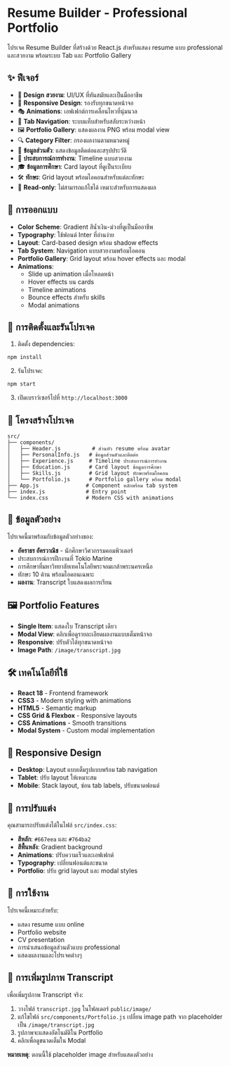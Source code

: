 # Resume Builder - Professional Portfolio

โปรเจค Resume Builder ที่สร้างด้วย React.js สำหรับแสดง resume แบบ professional และสวยงาม พร้อมระบบ Tab และ Portfolio Gallery

## ✨ ฟีเจอร์

- 🎨 **Design สวยงาม**: UI/UX ที่ทันสมัยและเป็นมืออาชีพ
- 📱 **Responsive Design**: รองรับทุกขนาดหน้าจอ
- 🎭 **Animations**: เอฟเฟกต์การเคลื่อนไหวที่นุ่มนวล
- 📑 **Tab Navigation**: ระบบแท็บสำหรับสลับระหว่างหน้า
- 🖼️ **Portfolio Gallery**: แสดงผลงาน PNG พร้อม modal view
- 🔍 **Category Filter**: กรองผลงานตามหมวดหมู่
- 👤 **ข้อมูลส่วนตัว**: แสดงข้อมูลติดต่อและสรุปประวัติ
- 💼 **ประสบการณ์การทำงาน**: Timeline แบบสวยงาม
- 🎓 **ข้อมูลการศึกษา**: Card layout ที่ดูเป็นระเบียบ
- 🛠️ **ทักษะ**: Grid layout พร้อมไอคอนสำหรับแต่ละทักษะ
- 🚫 **Read-only**: ไม่สามารถแก้ไขได้ เหมาะสำหรับการแสดงผล

## 🎨 การออกแบบ

- **Color Scheme**: Gradient สีน้ำเงิน-ม่วงที่ดูเป็นมืออาชีพ
- **Typography**: ใช้ฟอนต์ Inter ที่อ่านง่าย
- **Layout**: Card-based design พร้อม shadow effects
- **Tab System**: Navigation แบบสวยงามพร้อมไอคอน
- **Portfolio Gallery**: Grid layout พร้อม hover effects และ modal
- **Animations**: 
  - Slide up animation เมื่อโหลดหน้า
  - Hover effects บน cards
  - Timeline animations
  - Bounce effects สำหรับ skills
  - Modal animations

## 🚀 การติดตั้งและรันโปรเจค

1. ติดตั้ง dependencies:
```bash
npm install
```

2. รันโปรเจค:
```bash
npm start
```

3. เปิดเบราว์เซอร์ไปที่ `http://localhost:3000`

## 📁 โครงสร้างโปรเจค

```
src/
├── components/
│   ├── Header.js          # ส่วนหัว resume พร้อม avatar
│   ├── PersonalInfo.js   # ข้อมูลส่วนตัวและติดต่อ
│   ├── Experience.js     # Timeline ประสบการณ์การทำงาน
│   ├── Education.js      # Card layout ข้อมูลการศึกษา
│   ├── Skills.js         # Grid layout ทักษะพร้อมไอคอน
│   └── Portfolio.js      # Portfolio gallery พร้อม modal
├── App.js               # Component หลักพร้อม tab system
├── index.js             # Entry point
└── index.css            # Modern CSS with animations
```

## 🎯 ข้อมูลตัวอย่าง

โปรเจคนี้มาพร้อมกับข้อมูลตัวอย่างของ:
- **อัคราธร อัครวาณิช** - นักศึกษาวิศวกรรมคอมพิวเตอร์
- ประสบการณ์การฝึกงานที่ Tokio Marine
- การศึกษาที่มหาวิทยาลัยเทคโนโลยีพระจอมเกล้าพระนครเหนือ
- ทักษะ 10 ด้าน พร้อมไอคอนเฉพาะ
- **ผลงาน**: Transcript ใบแสดงผลการเรียน

## 🖼️ Portfolio Features

- **Single Item**: แสดงใบ Transcript เดียว
- **Modal View**: คลิกเพื่อดูรายละเอียดผลงานแบบเต็มหน้าจอ
- **Responsive**: ปรับตัวได้ทุกขนาดหน้าจอ
- **Image Path**: `/image/transcript.jpg`

## 🛠️ เทคโนโลยีที่ใช้

- **React 18** - Frontend framework
- **CSS3** - Modern styling with animations
- **HTML5** - Semantic markup
- **CSS Grid & Flexbox** - Responsive layouts
- **CSS Animations** - Smooth transitions
- **Modal System** - Custom modal implementation

## 📱 Responsive Design

- **Desktop**: Layout แบบเต็มรูปแบบพร้อม tab navigation
- **Tablet**: ปรับ layout ให้เหมาะสม
- **Mobile**: Stack layout, ซ่อน tab labels, ปรับขนาดฟอนต์

## 🎨 การปรับแต่ง

คุณสามารถปรับแต่งได้ในไฟล์ `src/index.css`:

- **สีหลัก**: `#667eea` และ `#764ba2`
- **สีพื้นหลัง**: Gradient background
- **Animations**: ปรับความเร็วและเอฟเฟกต์
- **Typography**: เปลี่ยนฟอนต์และขนาด
- **Portfolio**: ปรับ grid layout และ modal styles

## 📄 การใช้งาน

โปรเจคนี้เหมาะสำหรับ:
- แสดง resume แบบ online
- Portfolio website
- CV presentation
- การนำเสนอข้อมูลส่วนตัวแบบ professional
- แสดงผลงานและโปรเจคต่างๆ

## 🔧 การเพิ่มรูปภาพ Transcript

เพื่อเพิ่มรูปภาพ Transcript จริง:

1. วางไฟล์ `transcript.jpg` ในโฟลเดอร์ `public/image/`
2. แก้ไขไฟล์ `src/components/Portfolio.js` เปลี่ยน image path จาก placeholder เป็น `/image/transcript.jpg`
3. รูปภาพจะแสดงอัตโนมัติใน Portfolio
4. คลิกเพื่อดูขนาดเต็มใน Modal

**หมายเหตุ**: ตอนนี้ใช้ placeholder image สำหรับแสดงตัวอย่าง
